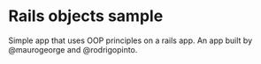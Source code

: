 # Rails objects sample

Simple app that uses OOP principles on a rails app. An app built by @maurogeorge and @rodrigopinto.

